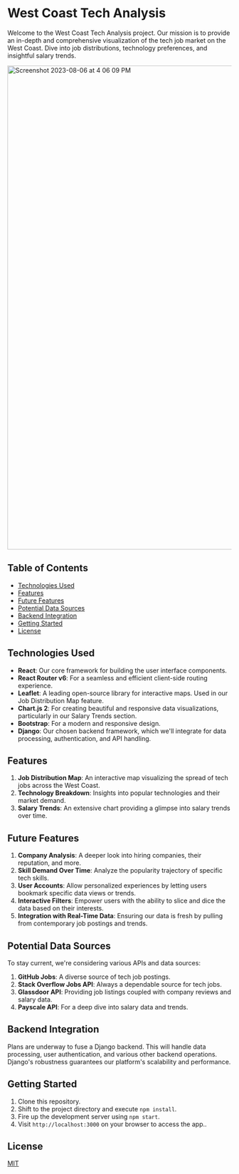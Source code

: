 # West Coast Tech Analysis

Welcome to the West Coast Tech Analysis project. Our mission is to provide an in-depth and comprehensive visualization of the tech job market on the West Coast. Dive into job distributions, technology preferences, and insightful salary trends.

<img width="1087" alt="Screenshot 2023-08-06 at 4 06 09 PM" src="https://github.com/Vbeni/west-coast-tech-jobs/assets/123101303/571f103d-7398-49af-8924-6177a061fd64">

## Table of Contents

- [Technologies Used](#technologies-used)
- [Features](#features)
- [Future Features](#future-features)
- [Potential Data Sources](#potential-data-sources)
- [Backend Integration](#backend-integration)
- [Getting Started](#getting-started)
- [License](#license)

## Technologies Used

- **React**: Our core framework for building the user interface components.
- **React Router v6**: For a seamless and efficient client-side routing experience.
- **Leaflet**: A leading open-source library for interactive maps. Used in our Job Distribution Map feature.
- **Chart.js 2**: For creating beautiful and responsive data visualizations, particularly in our Salary Trends section.
- **Bootstrap**: For a modern and responsive design.
- **Django**: Our chosen backend framework, which we'll integrate for data processing, authentication, and API handling.

## Features

1. **Job Distribution Map**: An interactive map visualizing the spread of tech jobs across the West Coast.
2. **Technology Breakdown**: Insights into popular technologies and their market demand.
3. **Salary Trends**: An extensive chart providing a glimpse into salary trends over time.

## Future Features

1. **Company Analysis**: A deeper look into hiring companies, their reputation, and more.
2. **Skill Demand Over Time**: Analyze the popularity trajectory of specific tech skills.
3. **User Accounts**: Allow personalized experiences by letting users bookmark specific data views or trends.
4. **Interactive Filters**: Empower users with the ability to slice and dice the data based on their interests.
5. **Integration with Real-Time Data**: Ensuring our data is fresh by pulling from contemporary job postings and trends.

## Potential Data Sources

To stay current, we're considering various APIs and data sources:

1. **GitHub Jobs**: A diverse source of tech job postings.
2. **Stack Overflow Jobs API**: Always a dependable source for tech jobs.
3. **Glassdoor API**: Providing job listings coupled with company reviews and salary data.
4. **Payscale API**: For a deep dive into salary data and trends.


## Backend Integration

Plans are underway to fuse a Django backend. This will handle data processing, user authentication, and various other backend operations. Django's robustness guarantees our platform's scalability and performance.

## Getting Started

1. Clone this repository.
2. Shift to the project directory and execute `npm install`.
3. Fire up the development server using `npm start`.
4. Visit `http://localhost:3000` on your browser to access the app..

## License

[MIT](https://choosealicense.com/licenses/mit/)
